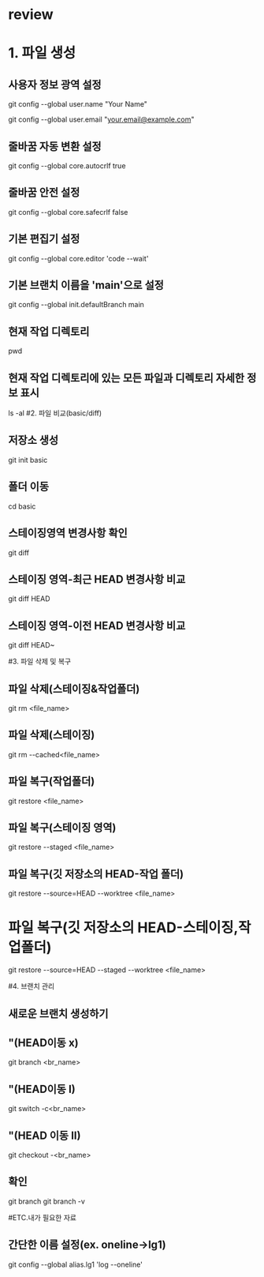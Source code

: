 # review



# 1. 파일 생성
## 사용자 정보 광역 설정
git config --global user.name "Your Name"

git config --global user.email "your.email@example.com"

## 줄바꿈 자동 변환 설정
git config --global core.autocrlf true

## 줄바꿈 안전 설정
git config --global core.safecrlf false

## 기본 편집기 설정 
git config --global core.editor 'code --wait'


## 기본 브랜치 이름을 'main'으로 설정
git config --global init.defaultBranch main

## 현재 작업 디렉토리
pwd

## 현재 작업 디렉토리에 있는 모든 파일과 디렉토리 자세한 정보 표시
ls -al
#2. 파일 비교(basic/diff)

## 저장소 생성
git init basic

## 폴더 이동
cd basic


## 스테이징영역 변경사항 확인
git diff

## 스테이징 영역-최근 HEAD 변경사항 비교
git diff HEAD

## 스테이징 영역-이전 HEAD 변경사항 비교
git diff HEAD~

#3. 파일 삭제 및 복구

## 파일 삭제(스테이징&작업폴더)
git rm <file_name>

## 파일 삭제(스테이징)
git rm --cached<file_name>

## 파일 복구(작업폴더)
git restore <file_name>                           

## 파일 복구(스테이징 영역)
git restore --staged <file_name>                  

## 파일 복구(깃 저장소의 HEAD-작업 폴더)
git restore --source=HEAD --worktree <file_name> 

# 파일 복구(깃 저장소의 HEAD-스테이징,작업폴더)
git restore --source=HEAD --staged --worktree <file_name> 

#4. 브랜치 관리

## 새로운 브랜치 생성하기

## "(HEAD이동 x)
git branch <br_name>

## "(HEAD이동 I)
git switch -c<br_name>

## "(HEAD  이동 II)
git checkout -<br_name>

## 확인
git branch
git branch -v

#ETC.내가 필요한 자료 
## 간단한 이름 설정(ex. oneline->lg1)
git config --global alias.lg1 'log --oneline'

